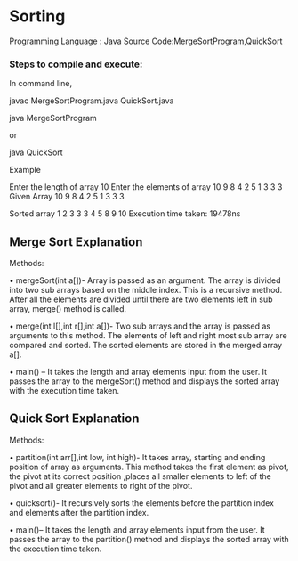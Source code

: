 # Sorting

Programming Language : Java
Source Code:MergeSortProgram,QuickSort

### Steps to compile and execute:

In command line,

javac MergeSortProgram.java QuickSort.java

java MergeSortProgram

or

java QuickSort

Example

Enter the length of array
10
Enter the elements of array
10 9 8 4 2 5 1 3 3 3
Given Array
10 
9
8 
4 
2 
5 
1 
3 
3 
3 

Sorted array
1 
2 
3 
3 
3 
4 
5 
8 
9 
10
Execution time taken: 19478ns 
##	Merge Sort Explanation

Methods:

•	mergeSort(int a[])- Array is passed as an argument. The array is divided into two sub arrays based on the middle index.  This is a recursive method. After all the elements are divided until there are two elements left in sub array, merge() method is called.
 
•	merge(int l[],int r[],int a[])- Two sub arrays and the array is passed as arguments to this method. The elements of left and right most sub array are compared and sorted. The sorted elements are stored in the merged array a[].
 
•	main() – It takes the length and array elements input from the user. It passes the array to the mergeSort() method and displays the sorted array with the execution time taken.

## Quick Sort Explanation

Methods:

•	partition(int arr[],int low, int high)- It takes array, starting and ending position of array as arguments. This method takes the first element as pivot,  the pivot at its correct position ,places all smaller elements to left of the pivot and all greater elements to right of the pivot.
 
•	quicksort()- It recursively sorts the elements before the partition index and elements after the partition index.
 
•	main()– It takes the length and array elements input from the user. It passes the array to the partition() method and displays the sorted array with the execution time taken.
